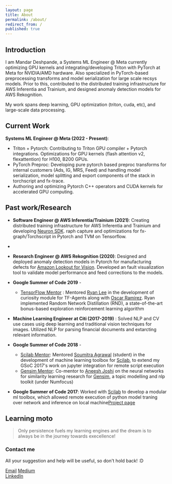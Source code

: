 ```yaml
---
layout: page
title: About
permalink: /about/
redirect_from: /
published: true
---
```

## Introduction

I am Mandar Deshpande, a Systems ML Engineer @ Meta currently optimizing GPU kernels and integrating/developing Triton with PyTorch at Meta for NVIDIA/AMD hardware. Also specialized in PyTorch-based preprocessing transforms and model serialization for large scale recsys models. Prior to this, contributed to the distributed training infrastructure for AWS Inferentia and Trainium, and designed anomaly detection models for AWS Rekognition. 

My work spans deep learning, GPU optimization (triton, cuda, etc), and large-scale data processing.


## Current Work

**Systems ML Engineer @ Meta (2022 - Present)**: 
  - Triton + Pytorch: Contributing to Triton GPU compiler + Pytorch integrations. Optimizations for GPU kernels (flash attention v2, flexattention) for H100, B200 GPUs.
  - PyTorch Preproc: Developing pure pytorch based preproc transforms for internal customers (Ads, IG, MRS, Feed) and handling model serialization, model splitting and export components of the stack in torchscript and fx-trace.
  - Authoring and optimizing Pytorch C++ operators and CUDA kernels for accelerated GPU computing.

## Past work/Research

- **Software Engineer @ AWS Inferentia/Trainium (2021)**: Creating distributed training infrastructure for AWS Inferentia and Trainium and developing [Neuron SDK](https://awsdocs-neuron.readthedocs-hosted.com/en/latest/).  raph capture and optimizations for fx-graph/Torchscript in Pytorch and TVM on Tensorflow.
- 
- **Research Engineer @ AWS Rekognition (2020)**:  Designed and deployed anomaly detection models in Pytorch for manufacturing defects for [Amazon Lookout for Vision](https://aws.amazon.com/lookout-for-vision/). Developed an fault visualization tool to validate model performance and feed corrections to the models.

- **Google Summer of Code 2019** -
  - [TensorFlow Mentor](https://summerofcode.withgoogle.com/projects/#4814181524570112) : Mentored [Ryan Lee](https://www.linkedin.com/in/seungjaeryanlee/) in the development of curiosity module for TF-Agents along with [Oscar Ramirez](https://www.linkedin.com/in/oscar-ramirez-905913b9/). Ryan implemented Random Network Distillation (RND),  a state-of-the-art bonus-based exploration reinforcement learning algorithm

- **Machine Learning Engineer at Citi (2017-2019)** : Solved NLP and CV use cases usig deep learning and traditional vision techniques for images. Utilized NLP for parsing financial documents and extarcting relevant information.
  
- **Google Summer of Code 2018** -   
  - [Scilab Mentor](https://summerofcode.withgoogle.com/projects/#4959724454281216): Mentored [Soumitra Agrawal](https://www.linkedin.com/in/soumitra-agarwal/) (student) in the development of machine learning toolbox for [Scilab](https://www.scilab.org), to extend my GSoC 2017's work on jupyter integration for remote script execution
  - [Gensim Mentor](https://summerofcode.withgoogle.com/projects/#4788943535472640): Co-mentor to [Aneesh Joshi](https://www.linkedin.com/in/aneeshyjoshi/) on the neural networks for similarity learning research for [Gensim](https://radimrehurek.com/gensim/), a topic modelling and nlp toolkit (under Numfocus) 
  
- **Google Summer of Code 2017**: Worked with [Scilab](https://www.scilab.org) to develop a modular ml toolbox, which allowed remote execution of python model traning over network and inference on local machine<a href="https://summerofcode.withgoogle.com/projects/#6738686042439680">Project page</a>  




## Learning moto
>Only persistence fuels my learning engines and the dream is to always be in the journey towards execellence!  
  


### Contact me
All your suggestion and help will be useful, so don't hold back! :D  

[Email](razzormandar@gmail.com)
[Medium](https://medium.com/@razzormandar)  
[LinkedIn](https://www.linkedin.com/in/mandardeshpande1995/)
